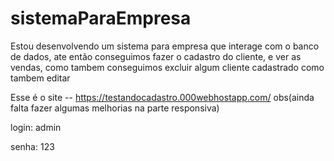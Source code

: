 # sistemaParaEmpresa

Estou desenvolvendo um sistema para empresa que interage com o banco de dados, ate então conseguimos fazer o cadastro do cliente, e ver as vendas, como tambem conseguimos excluir algum cliente cadastrado como tambem editar


Esse é o site -- https://testandocadastro.000webhostapp.com/ obs(ainda falta fazer algumas melhorias na parte responsiva)


login: admin


senha: 123
